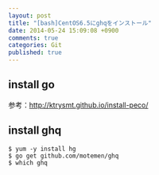 ```yaml
---
layout: post
title: "[bash]CentOS6.5にghqをインストール"
date: 2014-05-24 15:09:08 +0900
comments: true
categories: Git
published: true
---
```


## install go
参考：<http://ktrysmt.github.io/install-peco/>

## install ghq

```
$ yum -y install hg
$ go get github.com/motemen/ghq
$ which ghq
```
